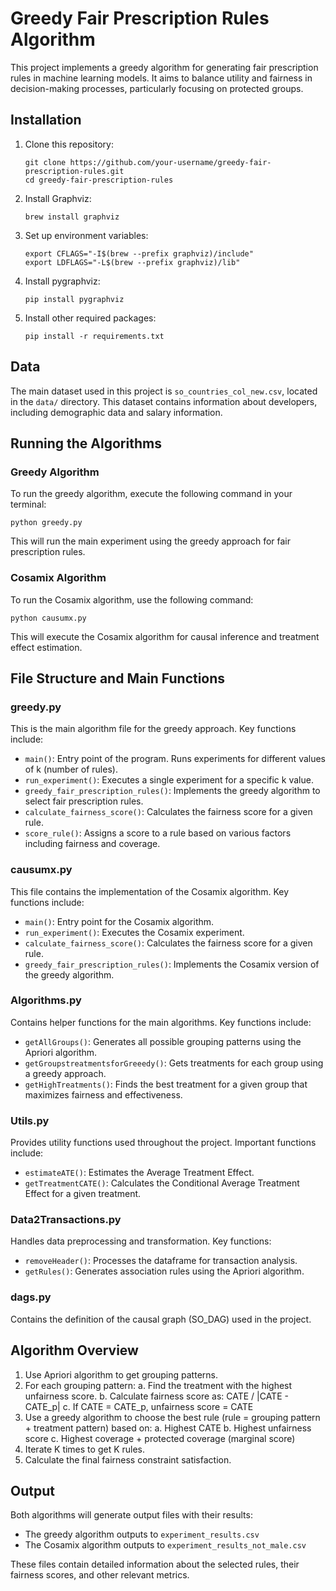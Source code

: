 # Greedy Fair Prescription Rules Algorithm

This project implements a greedy algorithm for generating fair prescription rules in machine learning models. It aims to balance utility and fairness in decision-making processes, particularly focusing on protected groups.

## Installation

1. Clone this repository:
   ```
   git clone https://github.com/your-username/greedy-fair-prescription-rules.git
   cd greedy-fair-prescription-rules
   ```

2. Install Graphviz:
   ```
   brew install graphviz
   ```

3. Set up environment variables:
   ```
   export CFLAGS="-I$(brew --prefix graphviz)/include"
   export LDFLAGS="-L$(brew --prefix graphviz)/lib"
   ```

4. Install pygraphviz:
   ```
   pip install pygraphviz
   ```

5. Install other required packages:
   ```
   pip install -r requirements.txt
   ```

## Data

The main dataset used in this project is `so_countries_col_new.csv`, located in the `data/` directory. This dataset contains information about developers, including demographic data and salary information.

## Running the Algorithms

### Greedy Algorithm

To run the greedy algorithm, execute the following command in your terminal:

```
python greedy.py
```

This will run the main experiment using the greedy approach for fair prescription rules.

### Cosamix Algorithm

To run the Cosamix algorithm, use the following command:

```
python causumx.py
```

This will execute the Cosamix algorithm for causal inference and treatment effect estimation.

## File Structure and Main Functions

### greedy.py

This is the main algorithm file for the greedy approach. Key functions include:

- `main()`: Entry point of the program. Runs experiments for different values of k (number of rules).
- `run_experiment()`: Executes a single experiment for a specific k value.
- `greedy_fair_prescription_rules()`: Implements the greedy algorithm to select fair prescription rules.
- `calculate_fairness_score()`: Calculates the fairness score for a given rule.
- `score_rule()`: Assigns a score to a rule based on various factors including fairness and coverage.

### causumx.py

This file contains the implementation of the Cosamix algorithm. Key functions include:

- `main()`: Entry point for the Cosamix algorithm.
- `run_experiment()`: Executes the Cosamix experiment.
- `calculate_fairness_score()`: Calculates the fairness score for a given rule.
- `greedy_fair_prescription_rules()`: Implements the Cosamix version of the greedy algorithm.

### Algorithms.py

Contains helper functions for the main algorithms. Key functions include:

- `getAllGroups()`: Generates all possible grouping patterns using the Apriori algorithm.
- `getGroupstreatmentsforGreeedy()`: Gets treatments for each group using a greedy approach.
- `getHighTreatments()`: Finds the best treatment for a given group that maximizes fairness and effectiveness.

### Utils.py

Provides utility functions used throughout the project. Important functions include:

- `estimateATE()`: Estimates the Average Treatment Effect.
- `getTreatmentCATE()`: Calculates the Conditional Average Treatment Effect for a given treatment.

### Data2Transactions.py

Handles data preprocessing and transformation. Key functions:

- `removeHeader()`: Processes the dataframe for transaction analysis.
- `getRules()`: Generates association rules using the Apriori algorithm.

### dags.py

Contains the definition of the causal graph (SO_DAG) used in the project.

## Algorithm Overview

1. Use Apriori algorithm to get grouping patterns.
2. For each grouping pattern:
   a. Find the treatment with the highest unfairness score.
   b. Calculate fairness score as: CATE / |CATE - CATE_p|
   c. If CATE = CATE_p, unfairness score = CATE
3. Use a greedy algorithm to choose the best rule (rule = grouping pattern + treatment pattern) based on:
   a. Highest CATE
   b. Highest unfairness score
   c. Highest coverage + protected coverage (marginal score)
4. Iterate K times to get K rules.
5. Calculate the final fairness constraint satisfaction.

## Output

Both algorithms will generate output files with their results:

- The greedy algorithm outputs to `experiment_results.csv`
- The Cosamix algorithm outputs to `experiment_results_not_male.csv`

These files contain detailed information about the selected rules, their fairness scores, and other relevant metrics.
